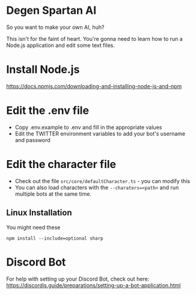 # Degen Spartan AI

So you want to make your own AI, huh?

This isn't for the faint of heart. You're gonna need to learn how to run a Node.js application and edit some text files.

# Install Node.js
https://docs.npmjs.com/downloading-and-installing-node-js-and-npm

# Edit the .env file
- Copy .env.example to .env and fill in the appropriate values
- Edit the TWITTER environment variables to add your bot's username and password

# Edit the character file
- Check out the file `src/core/defaultCharacter.ts` - you can modify this
- You can also load characters with the `--charaters=<path>` and run multiple bots at the same time.

## Linux Installation
You might need these
```
npm install --include=optional sharp
```

# Discord Bot
For help with setting up your Discord Bot, check out here: https://discordjs.guide/preparations/setting-up-a-bot-application.html
